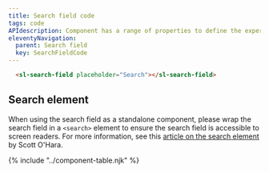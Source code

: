 ```yaml
---
title: Search field code
tags: code
APIdescription: Component has a range of properties to define the experience in different use cases.
eleventyNavigation:
  parent: Search field
  key: SearchFieldCode
---
```

<section class="no-heading">

<div class="ds-example">
  <sl-search-field placeholder="Search"></sl-search-field>
</div>

<div class="ds-code">

  ```html
    <sl-search-field placeholder="Search"></sl-search-field>
  ```

</div>

</section>
<ds-install-info link-in-navigation package="search-field"></ds-install-info>
<section>

## Search element

When using the search field as a standalone component, please wrap the search field in a `<search>` element to ensure the search field is accessible to screen readers. For more information, see this [article on the search element](https://www.scottohara.me/blog/2023/03/24/search-element.html) by Scott O'Hara.

</section>

{% include "../component-table.njk" %}
